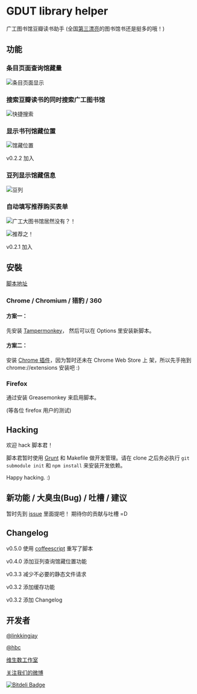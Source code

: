 # GDUT library helper

广工图书馆豆瓣读书助手 (全国[第三漂亮](http://daxue.163.com/11/1115/16/7ITQV90H00913JC5_all.html)的图书馆书还是挺多的哦！)


## 功能

### 条目页面查询馆藏量

![条目页面显示](artworks/subject-query.png)

### 搜索豆瓣读书的同时搜索广工图书馆

![快捷搜索](artworks/search.png)

### 显示书刊馆藏位置

![馆藏位置](artworks/location.png)

v0.2.2 加入


### 豆列显示馆藏信息

![豆列](artworks/doulist.png)


### 自动填写推荐购买表单

![广工大图书馆居然没有？！](artworks/not_found.png)

![推荐之！](artworks/recommend.png)

v0.2.1 加入


## 安裝

[脚本地址](http://raw.github.com/vtmer/gdut-library-helper/master/gdut_library_helper.js)

### Chrome / Chromium / 猎豹 / 360

#### 方案一：

先安装 [Tampermonkey](https://chrome.google.com/webstore/detail/tampermonkey/dhdgffkkebhmkfjojejmpbldmpobfkfo)，
然后可以在 Options 里安装新脚本。


#### 方案二：

安装 [Chrome 插件](gdut-library-helper.crx)，因为暂时还未在 Chrome Web Store 上
架，所以先手拖到 chrome://extensions 安装吧 :)


### Firefox

通过安装 Greasemonkey 来启用脚本。

(等各位 firefox 用户的测试)


## Hacking

欢迎 hack 脚本君！

脚本君暂时使用 [Grunt](http://gruntjs.com/) 和 Makefile 做开发管理。请在 clone
之后务必执行 `git submodule init` 和 `npm install` 来安装开发依赖。

Happy hacking. :)


## 新功能 / 大臭虫(Bug) / 吐槽 / 建议

暂时先到 [issue](https://github.com/vtmer/gdut-library-helper/issues) 里面提吧！
期待你的贡献与吐槽 =D


## Changelog

v0.5.0 使用 [coffeescript](http://coffeescript.org/) 重写了脚本

v0.4.0 添加豆列查询馆藏位置功能

v0.3.3 减少不必要的静态文件请求

v0.3.2 添加缓存功能

v0.3.2 添加 Changelog


## 开发者 

[@linkkingjay](https://github.com/linkkingjay)

[@hbc](http://www.douban.com/people/minihbc)

[维生数工作室](http://vtmerhome.com/)

[关注我们的微博](http://weibo.com/vtmer)


[![Bitdeli Badge](https://d2weczhvl823v0.cloudfront.net/vtmer/gdut-library-helper/trend.png)](https://bitdeli.com/free "Bitdeli Badge")

